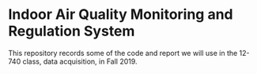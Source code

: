 # Indoor Air Quality Monitoring and Regulation System

This repository records some of the code and report we will use in the 12-740 class, data acquisition, in Fall 2019. 
